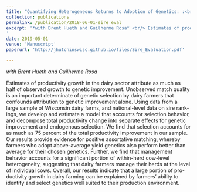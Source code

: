 ```yaml
---
title: "Quantifying Heterogeneous Returns to Adoption of Genetics: :<br/> The Case of the Dairy Industry"
collection: publications
permalink: /publication/2018-06-01-sire_eval
excerpt: '*with Brent Hueth and Guilherme Rosa* <br/> Estimates of productivity growth in the dairy sector attribute as much as half of observed growth to genetic improvement. Unobserved match quality is an important determinate of genetic selection by dairy farmers that confounds attribution to genetic improvement alone. Using data from a large sample of Wisconsin dairy farms, and national-level data on sire rank- ings, we develop and estimate a model that accounts for selection behavior, and decompose total productivity change into separate effects for genetic improvement and endogenous selection. We find that selection accounts for as much as 75 percent of the total productivity improvement in our sample. Our results provide evidence for positive assortative matching, whereby farmers who adopt above-average yield genetics also perform better than average for their chosen genetics. Further, we find that management behavior accounts for a significant portion of within-herd cow-level heterogeneity, suggesting that dairy farmers manage their herds at the level of individual cows. Overall, our results indicate that a large portion of productivity growth in dairy farming can be explained by farmers’ ability to identify and select genetics well suited to their production environment.
'
date: 2019-05-01
venue: 'Manuscript'
paperurl: 'http://jhutchinswisc.github.io/files/Sire_Evaluation.pdf'

---
```


*with Brent Hueth and Guilherme Rosa*

Estimates of productivity growth in the dairy sector attribute as much as half of observed growth to genetic improvement. Unobserved match quality is an important determinate of genetic selection by dairy farmers that confounds attribution to genetic improvement alone. Using data from a large sample of Wisconsin dairy farms, and national-level data on sire rank- ings, we develop and estimate a model that accounts for selection behavior, and decompose total productivity change into separate effects for genetic improvement and endogenous selection. We find that selection accounts for as much as 75 percent of the total productivity improvement in our sample. Our results provide evidence for positive assortative matching, whereby farmers who adopt above-average yield genetics also perform better than average for their chosen genetics. Further, we find that management behavior accounts for a significant portion of within-herd cow-level heterogeneity, suggesting that dairy farmers manage their herds at the level of individual cows. Overall, our results indicate that a large portion of pro- ductivity growth in dairy farming can be explained by farmers’ ability to identify and select genetics well suited to their production environment.

